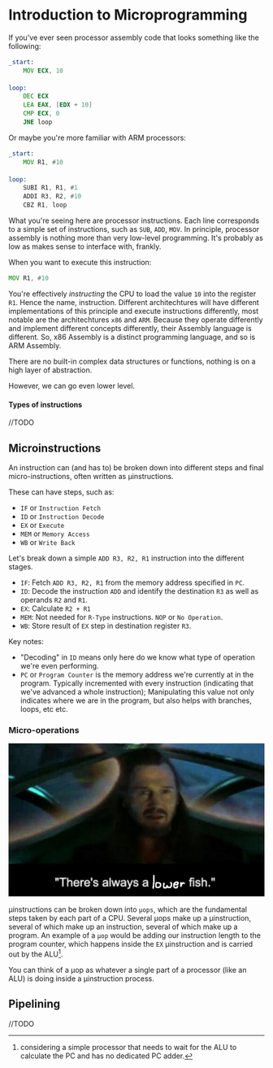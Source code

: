 # Introduction to Microprogramming

If you've ever seen processor assembly code that looks something like the following:
```asm
_start:
    MOV ECX, 10

loop:
    DEC ECX
    LEA EAX, [EDX + 10]
    CMP ECX, 0
    JNE loop
```

Or maybe you're more familiar with ARM processors:

```asm
_start:
    MOV R1, #10

loop:   
    SUBI R1, R1, #1
    ADDI R3, R2, #10
    CBZ R1, loop
```

What you're seeing here are processor instructions. Each line corresponds to a simple set of instructions, such as `SUB`, `ADD`, `MOV`. In principle, processor assembly is nothing more than very low-level programming. It's probably as low as makes sense to interface with, frankly. 

When you want to execute this instruction:
```asm
MOV R1, #10
```
You're effectively _instructing_ the CPU to load the value `10` into the register `R1`. Hence the name, instruction. Different architechtures will have different implementations of this principle and execute instructions differently, most notable are the architechtures `x86` and `ARM`. Because they operate differently and implement different concepts differently, their Assembly language is different. So, x86 Assembly is a distinct programming language, and so is ARM Assembly.

There are no built-in complex data structures or functions, nothing is on a high layer of abstraction.  

However, we can go even lower level.

#### Types of instructions

//TODO

## Microinstructions

An instruction can (and has to) be broken down into different steps and final micro-instructions, often written as μinstructions.

These can have steps, such as:

- `IF` or `Instruction Fetch`
- `ID` or `Instruction Decode`
- `EX` or `Execute`
- `MEM` or `Memory Access`
- `WB` or `Write Back`

Let's break down a simple `ADD R3, R2, R1` instruction into the different stages.

- `IF`: Fetch `ADD R3, R2, R1` from the memory address specified in `PC`.
- `ID`: Decode the instruction `ADD` and identify the destination `R3` as well as operands `R2` and `R1`.
- `EX`: Calculate `R2 + R1`
- `MEM`: Not needed for `R-Type` instructions. `NOP` or `No Operation`.
- `WB`: Store result of `EX` step in destination register `R3`.

Key notes: 
- "Decoding" in `ID` means only here do we know what type of operation we're even performing. 
- `PC` or `Program Counter` is the memory address we're currently at in the program. Typically incremented with every instruction (indicating that we've advanced a whole instruction); Manipulating this value not only indicates where we are in the program, but also helps with branches, loops, etc etc.

### Micro-operations

![_There's always a lower fish._](lowerfish.jpg)

μinstructions can be broken down into `μops`, which are the fundamental steps taken by each part of a CPU. Several μops make up a μinstruction, several of which make up an instruction, several of which make up a program.
An example of a `μop` would be adding our instruction length to the program counter, which happens inside the `EX` μinstruction and is carried out by the ALU[^1].

You can think of a μop as whatever a single part of a processor (like an ALU) is doing inside a μinstruction process. 

## Pipelining

//TODO


[^1]: considering a simple processor that needs to wait for the ALU to calculate the PC and has no dedicated PC adder.